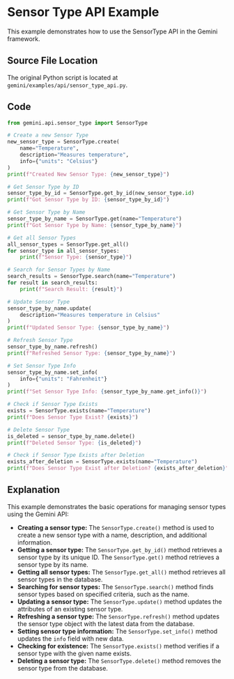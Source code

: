 # Sensor Type API Example

This example demonstrates how to use the SensorType API in the Gemini framework.

## Source File Location

The original Python script is located at `gemini/examples/api/sensor_type_api.py`.

## Code

```python
from gemini.api.sensor_type import SensorType

# Create a new Sensor Type
new_sensor_type = SensorType.create(
    name="Temperature",
    description="Measures temperature",
    info={"units": "Celsius"}
)
print(f"Created New Sensor Type: {new_sensor_type}")

# Get Sensor Type by ID
sensor_type_by_id = SensorType.get_by_id(new_sensor_type.id)
print(f"Got Sensor Type by ID: {sensor_type_by_id}")

# Get Sensor Type by Name
sensor_type_by_name = SensorType.get(name="Temperature")
print(f"Got Sensor Type by Name: {sensor_type_by_name}")

# Get all Sensor Types
all_sensor_types = SensorType.get_all()
for sensor_type in all_sensor_types:
    print(f"Sensor Type: {sensor_type}")

# Search for Sensor Types by Name
search_results = SensorType.search(name="Temperature")
for result in search_results:
    print(f"Search Result: {result}")

# Update Sensor Type
sensor_type_by_name.update(
    description="Measures temperature in Celsius"
)
print(f"Updated Sensor Type: {sensor_type_by_name}")

# Refresh Sensor Type
sensor_type_by_name.refresh()
print(f"Refreshed Sensor Type: {sensor_type_by_name}")

# Set Sensor Type Info
sensor_type_by_name.set_info(
    info={"units": "Fahrenheit"}
)
print(f"Set Sensor Type Info: {sensor_type_by_name.get_info()}")

# Check if Sensor Type Exists
exists = SensorType.exists(name="Temperature")
print(f"Does Sensor Type Exist? {exists}")

# Delete Sensor Type
is_deleted = sensor_type_by_name.delete()
print(f"Deleted Sensor Type: {is_deleted}")

# Check if Sensor Type Exists after Deletion
exists_after_deletion = SensorType.exists(name="Temperature")
print(f"Does Sensor Type Exist after Deletion? {exists_after_deletion}")
```

## Explanation

This example demonstrates the basic operations for managing sensor types using the Gemini API:

*   **Creating a sensor type:** The `SensorType.create()` method is used to create a new sensor type with a name, description, and additional information.
*   **Getting a sensor type:** The `SensorType.get_by_id()` method retrieves a sensor type by its unique ID. The `SensorType.get()` method retrieves a sensor type by its name.
*   **Getting all sensor types:** The `SensorType.get_all()` method retrieves all sensor types in the database.
*   **Searching for sensor types:** The `SensorType.search()` method finds sensor types based on specified criteria, such as the name.
*   **Updating a sensor type:** The `SensorType.update()` method updates the attributes of an existing sensor type.
*   **Refreshing a sensor type:** The `SensorType.refresh()` method updates the sensor type object with the latest data from the database.
*   **Setting sensor type information:** The `SensorType.set_info()` method updates the `info` field with new data.
*   **Checking for existence:** The `SensorType.exists()` method verifies if a sensor type with the given name exists.
*   **Deleting a sensor type:** The `SensorType.delete()` method removes the sensor type from the database.
